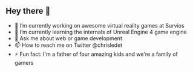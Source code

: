 ## Hey there 👋

- 🔭 I’m currently working on awesome virtual reality games at Survios
- 🌱 I’m currently learning the internals of Unreal Engine 4 game engine
- 💬 Ask me about web or game development
- 📫 How to reach me on Twitter @chrisledet
- ⚡ Fun fact: I'm a father of four amazing kids and we're a family of gamers
